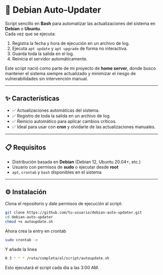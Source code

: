 # 🔄 Debian Auto-Updater

Script sencillo en **Bash** para automatizar las actualizaciones del sistema en **Debian** o **Ubuntu**.  
Cada vez que se ejecuta:
1. Registra la fecha y hora de ejecución en un archivo de log.
2. Ejecuta `apt update` y `apt upgrade` de forma no interactiva.
3. Guarda toda la salida en el log.
4. Reinicia el servidor automáticamente.

Este script nació como parte de mi proyecto de **home server**, donde busco mantener el sistema siempre actualizado y minimizar el riesgo de vulnerabilidades sin intervención manual.

---

## ✨ Características
- ✅ Actualizaciones automáticas del sistema.
- ✅ Registro de toda la salida en un archivo de log.
- ✅ Reinicio automático para aplicar cambios críticos.
- ✅ Ideal para usar con **cron** y olvidarte de las actualizaciones manuales.

---

## 📋 Requisitos
- Distribución basada en **Debian** (Debian 12, Ubuntu 20.04+, etc.)
- Usuario con permisos de **sudo** o ejecutar desde **root**
- `apt`, `crontab` y `bash` disponibles en el sistema

---

## ⚙️ Instalación

Clona el repositorio y dale permisos de ejecución al script:

```bash
git clone https://github.com/tu-usuario/debian-auto-updater.git
cd debian-auto-updater
chmod +x autoupdate.sh
```
Ahora crea la entry en crontab
```bash
sudo crontab -e
```
Y añade la linea
```bash
0 3 * * * /ruta/completa/al/script/autoupdate.sh
```
Esto ejecutará el script cada día a las 3:00 AM.
